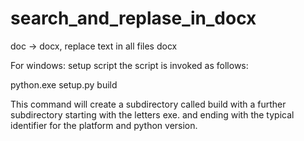 # search_and_replase_in_docx
doc -> docx, replace text in all files docx 

For windows:
setup script
the script is invoked as follows:

python.exe setup.py build

This command will create a subdirectory called build with a further subdirectory starting with the letters exe. 
and ending with the typical identifier for the platform and python version.
